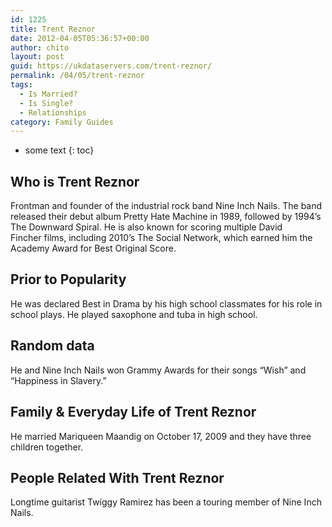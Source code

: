 ```yaml
---
id: 1225
title: Trent Reznor
date: 2012-04-05T05:36:57+00:00
author: chito
layout: post
guid: https://ukdataservers.com/trent-reznor/
permalink: /04/05/trent-reznor
tags:
  - Is Married?
  - Is Single?
  - Relationships
category: Family Guides
---
```


* some text
{: toc}
          
          
## Who is  Trent Reznor
                  
                  
                  
Frontman and founder of the industrial rock band Nine Inch Nails. The band released their debut album Pretty Hate Machine in 1989, followed by 1994&#8217;s The Downward Spiral. He is also known for scoring multiple David Fincher films, including 2010&#8217;s The Social Network, which earned him the Academy Award for Best Original Score. 
                  
                
                
                
## Prior to Popularity 
                  
                  
                  
He was declared Best in Drama by his high school classmates for his role in school plays. He played saxophone and tuba in high school.
                  
                
                
                
## Random data 
                  
                  
                  
He and Nine Inch Nails won Grammy Awards for their songs &#8220;Wish&#8221; and &#8220;Happiness in Slavery.&#8221;
                  
                
                
                
## Family & Everyday Life of Trent Reznor
                  
                  
                  
He married Mariqueen Maandig on October 17, 2009 and they have three children together.
                  
                
                
                
## People Related With  Trent Reznor
                  
                  
                  
Longtime guitarist Twiggy Ramirez has been a touring member of Nine Inch Nails. 
                  
                
              
            
          
          
          
    
    
  
